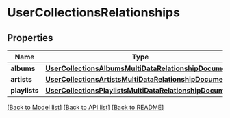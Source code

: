# UserCollectionsRelationships

## Properties
Name | Type | Description | Notes
------------ | ------------- | ------------- | -------------
**albums** | [**UserCollectionsAlbumsMultiDataRelationshipDocument**](UserCollectionsAlbumsMultiDataRelationshipDocument.md) |  | 
**artists** | [**UserCollectionsArtistsMultiDataRelationshipDocument**](UserCollectionsArtistsMultiDataRelationshipDocument.md) |  | 
**playlists** | [**UserCollectionsPlaylistsMultiDataRelationshipDocument**](UserCollectionsPlaylistsMultiDataRelationshipDocument.md) |  | 

[[Back to Model list]](../README.md#documentation-for-models) [[Back to API list]](../README.md#documentation-for-api-endpoints) [[Back to README]](../README.md)


